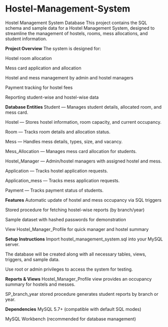 # Hostel-Management-System
Hostel Management System Database
This project contains the SQL schema and sample data for a Hostel Management System, designed to streamline the management of hostels, rooms, mess allocations, and student information.

 <B>Project Overview</B>
The system is designed for:

Hostel room allocation

Mess card application and allocation

Hostel and mess management by admin and hostel managers

Payment tracking for hostel fees

Reporting student-wise and hostel-wise data

 <B>Database Entities </B>
Student — Manages student details, allocated room, and mess card.

Hostel — Stores hostel information, room capacity, and current occupancy.

Room — Tracks room details and allocation status.

Mess — Handles mess details, types, size, and vacancy.

Mess_Allocation — Manages mess card allocation for students.

Hostel_Manager — Admin/hostel managers with assigned hostel and mess.

Application — Tracks hostel application requests.

Application_mess — Tracks mess application requests.

Payment — Tracks payment status of students.

<B>Features</B>
Automatic update of hostel and mess occupancy via SQL triggers

Stored procedure for fetching hostel-wise reports (by branch/year)

Sample dataset with hashed passwords for demonstration

View Hostel_Manager_Profile for quick manager and hostel summary

 <B>Setup Instructions</B>
Import hostel_management_system.sql into your MySQL server.

The database will be created along with all necessary tables, views, triggers, and sample data.

Use root or admin privileges to access the system for testing.

<B>Reports & Views</B>
Hostel_Manager_Profile view provides an occupancy summary for hostels and messes.

SP_branch_year stored procedure generates student reports by branch or year.

<B>Dependencies</B>
MySQL 5.7+ (compatible with default SQL modes)

MySQL Workbench (recommended for database management)
